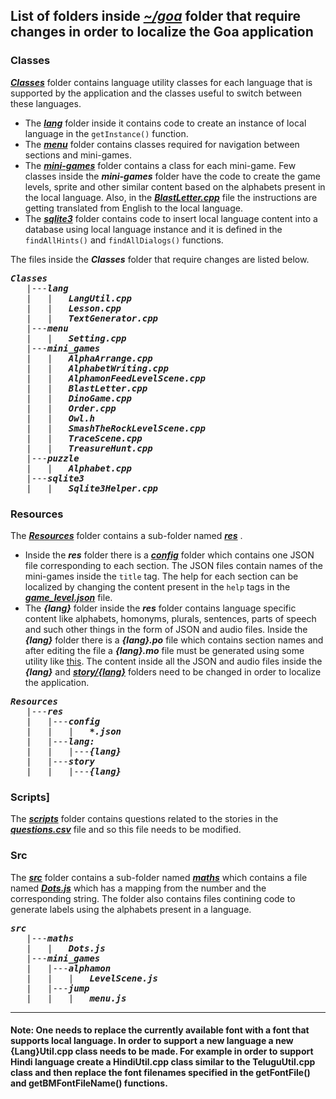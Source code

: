 ## List of folders inside ***[~/goa](https://github.com/XPRIZE/GLEXP-Team-Chimple-goa/tree/master/goa)*** folder that require changes in order to localize the Goa application 
### Classes
***[Classes](https://github.com/XPRIZE/GLEXP-Team-Chimple-goa/tree/master/goa/Classes)*** folder contains language utility classes for each language that is supported by the application and the classes useful to switch between these languages. 
* The ***[lang](https://github.com/XPRIZE/GLEXP-Team-Chimple-goa/tree/master/goa/Classes/lang)*** folder inside it contains code to create an instance of local language in the `getInstance()` function.
* The ***[menu](https://github.com/XPRIZE/GLEXP-Team-Chimple-goa/tree/master/goa/Classes/menu)*** folder contains classes required for navigation between sections and mini-games. 
* The ***[mini-games](https://github.com/XPRIZE/GLEXP-Team-Chimple-goa/tree/master/goa/Classes/mini_games)*** folder contains a class for each mini-game. Few classes inside the ***mini-games*** folder have the code to create the game levels, sprite and other similar content based on the alphabets present in the local language. Also, in the ***[BlastLetter.cpp](https://github.com/XPRIZE/GLEXP-Team-Chimple-goa/blob/master/goa/Classes/mini_games/BlastLetter.cpp)*** file the instructions are getting translated from English to the local language. 
* The ***[sqlite3](https://github.com/XPRIZE/GLEXP-Team-Chimple-goa/tree/master/goa/Classes/sqlite3)*** folder contains code to insert local language content into a database using local language instance and it is defined in the `findAllHints()` and `findAllDialogs()` functions. 

The files inside the ***Classes*** folder that require changes are listed below.
<pre>
<b><i>Classes</i></b>
   |---<b><i>lang</i></b> 
   |   |   <b><i>LangUtil.cpp</i></b> 
   |   |   <b><i>Lesson.cpp</i></b>
   |   |   <b><i>TextGenerator.cpp</i></b> 
   |---<b><i>menu</i></b>
   |   |   <b><i>Setting.cpp</i></b>
   |---<b><i>mini_games</i></b> 
   |   |   <b><i>AlphaArrange.cpp</i></b> 
   |   |   <b><i>AlphabetWriting.cpp</i></b>
   |   |   <b><i>AlphamonFeedLevelScene.cpp</i></b> 
   |   |   <b><i>BlastLetter.cpp</i></b> 
   |   |   <b><i>DinoGame.cpp</i></b>  
   |   |   <b><i>Order.cpp</i></b> 
   |   |   <b><i>Owl.h</i></b> 
   |   |   <b><i>SmashTheRockLevelScene.cpp</i></b>
   |   |   <b><i>TraceScene.cpp</i></b>
   |   |   <b><i>TreasureHunt.cpp</i></b>
   |---<b><i>puzzle</i></b>
   |   |   <b><i>Alphabet.cpp</i></b> 
   |---<b><i>sqlite3</i></b>
   |   |   <b><i>Sqlite3Helper.cpp</i></b>
</pre>

### Resources
The ***[Resources](https://github.com/XPRIZE/GLEXP-Team-Chimple-goa/tree/master/goa/Resources)*** folder contains a sub-folder named ***[res](https://github.com/XPRIZE/GLEXP-Team-Chimple-goa/tree/master/goa/Resources/res)*** .
* Inside the ***res*** folder there is a ***[config](https://github.com/XPRIZE/GLEXP-Team-Chimple-goa/tree/master/goa/Resources/res/config)*** folder which contains one JSON file corresponding to each section. The JSON files contain names of the mini-games inside the `title` tag. The help for each section can be localized by changing the content present in the `help` tags in the ***[game_level.json](https://github.com/XPRIZE/GLEXP-Team-Chimple-goa/blob/master/goa/Resources/res/config/game_levels.json)*** file.
* The ***{lang}*** folder inside the ***res*** folder contains language specific content like alphabets, homonyms, plurals, sentences, parts of speech and such other things in the form of JSON and audio files. Inside the ***{lang}*** folder there is a ***{lang}.po*** file which contains section names and after editing the file a ***{lang}.mo*** file must be generated using some utility like [this](https://po2mo.net/). The content inside all the JSON and audio files inside the ***{lang}*** and ***[story/{lang}](https://github.com/XPRIZE/GLEXP-Team-Chimple-goa/tree/master/goa/Resources/res/story/)*** folders need to be changed in order to localize the application.
<pre>
<b><i>Resources</i></b>
   |---<b><i>res</i></b>
   |   |---<b><i>config</i></b>
   |   |   |   <b><i>*.json</i></b>
   |   |---<b><i>lang:</i></b> 
   |   |   |---<b><i>{lang}</i></b> 
   |   |---<b><i>story</i></b> 
   |   |   |---<b><i>{lang}</i></b> 
</pre>

### Scripts]
The ***[scripts](https://github.com/XPRIZE/GLEXP-Team-Chimple-goa/tree/master/goa/scripts)*** folder contains questions related to the stories in the ***[questions.csv](https://github.com/XPRIZE/GLEXP-Team-Chimple-goa/blob/master/goa/scripts/questions.csv)*** file and so this file needs to be modified.

### Src
The ***[src](https://github.com/XPRIZE/GLEXP-Team-Chimple-goa/tree/master/goa/src)*** folder contains a sub-folder named ***[maths](https://github.com/XPRIZE/GLEXP-Team-Chimple-goa/tree/master/goa/src/maths)*** which contains a file named ***[Dots.js](https://github.com/XPRIZE/GLEXP-Team-Chimple-goa/blob/master/goa/src/maths/Dots.js)*** which has a mapping from the number and the corresponding string. The folder also contains files contining code to generate labels using the alphabets present in a language.
<pre>
<b><i>src</i></b>
   |---<b><i>maths</i></b>
   |   |   <b><i>Dots.js</i></b>
   |---<b><i>mini_games</i></b>
   |   |---<b><i>alphamon</i></b>
   |   |   |   <b><i>LevelScene.js</i></b>
   |   |---<b><i>jump</i></b>
   |   |   |   <b><i>menu.js</i></b>
</pre>
____
#### Note: One needs to replace the currently available font with a font that supports local language. In order to support a new language a new {Lang}Util.cpp class needs to be made. For example in order to support Hindi language create a HindiUtil.cpp class similar to the TeluguUtil.cpp class and then replace the font filenames specified in the getFontFile() and getBMFontFileName() functions. 
